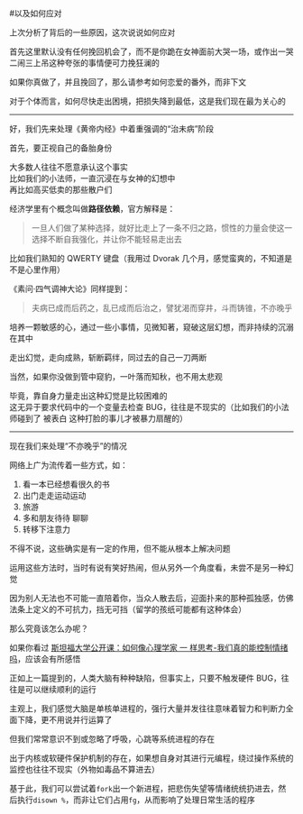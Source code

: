 #以及如何应对


上次分析了背后的一些原因，这次说说如何应对  

首先这里默认没有任何挽回机会了，而不是你跪在女神面前大哭一场，或作出一哭二闹三上吊这种夸张的事情便可力挽狂澜的

如果你真做了，并且挽回了，那么请参考如何恋爱的番外，而非下文

对于个体而言，如何尽快走出困境，把损失降到最低，这是我们现在最为关心的

---

好，我们先来处理《黄帝内经》中着重强调的“治未病”阶段

首先，要正视自己的备胎身份   

大多数人往往不愿意承认这个事实    
比如我们的小法师，一直沉浸在与女神的幻想中  
再比如高买低卖的那些散户们  


经济学里有个概念叫做**路径依赖**，官方解释是：
>一旦人们做了某种选择，就好比走上了一条不归之路，惯性的力量会使这一选择不断自我强化，并让你不能轻易走出去  

比如我们熟知的 QWERTY 键盘（我用过 Dvorak 几个月，感觉蛮爽的，不知道是不是心里作用）

《素问·四气调神大论》同样提到：
>夫病已成而后药之，乱已成而后治之，譬犹渴而穿井，斗而铸锥，不亦晚乎


培养一颗敏感的心，通过一些小事情，见微知著，窥破这层幻想，而非持续的沉溺在其中

走出幻觉，走向成熟，斩断羁绊，同过去的自己一刀两断

当然，如果你没做到管中窥豹，一叶落而知秋，也不用太悲观

毕竟，靠自身力量走出这种幻觉是比较困难的  
这无异于要求代码中的一个变量去检查 BUG，往往是不现实的（比如我们的小法师碰到了 被表白 这种打脸的事儿才被暴力扇醒的）

---

现在我们来处理“不亦晚乎”的情况

网络上广为流传着一些方式，如：

1. 看一本已经想看很久的书 
2. 出门走走运动运动 
3. 旅游 
4. 多和朋友待待 聊聊
5. 转移下注意力 

不得不说，这些确实是有一定的作用，但不能从根本上解决问题

运用这些方法时，当时有说有笑好热闹，但从另外一个角度看，未尝不是另一种幻觉

因为别人无法也不可能一直陪着你，当众人散去后，迎面扑来的那种孤独感，仿佛法条上定义的不可抗力，挡无可挡（留学的孩纸可能都有这种体会） 

那么究竟该怎么办呢？

如果你看过 [斯坦福大学公开课：如何像心理学家 一 样思考-我们真的能控制情绪吗](http://v.163.com/movie/2012/9/P/4/M8I5TK339_M8KTJOSP4.html)，应该会有所感悟

正如上一篇提到的，人类大脑有种种缺陷，但事实上，只要不触发硬件 BUG，往往是可以继续顺利的运行

主观上，我们感觉大脑是单核单进程的，强行大量并发往往意味着智力和判断力全面下降，更不用说并行运算了  

但我们常常意识不到或忽略了呼吸，心跳等系统进程的存在  

出于内核或软硬件保护机制的存在，如果想自身对其进行元编程，绕过操作系统的监控也往往不现实（外物如毒品不算进去）  

基于此，我们可以尝试着`fork`出一个新进程，把悲伤失望等情绪统统扔进去，然后执行`disown %`，而非让它们占用`fg`，从而影响了处理日常生活的程序
